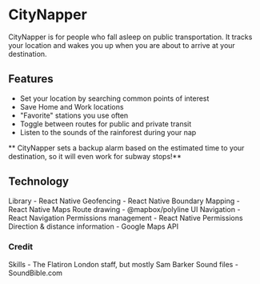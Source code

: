 # CityNapper
CityNapper is for people who fall asleep on public transportation. It tracks your location and wakes you up when you are about to arrive at your destination. 

## Features
* Set your location by searching common points of interest
* Save Home and Work locations 
* "Favorite" stations you use often
* Toggle between routes for public and private transit 
* Listen to the sounds of the rainforest during your nap

** CityNapper sets a backup alarm based on the estimated time to your destination, so it will even work for subway stops!**

## Technology
Library - React Native
Geofencing - React Native Boundary
Mapping - React Native Maps
Route drawing - @mapbox/polyline
UI Navigation - React Navigation
Permissions management - React Native Permissions
Direction & distance information - Google Maps API

### Credit
Skills - The Flatiron London staff, but mostly Sam Barker
Sound files - SoundBible.com